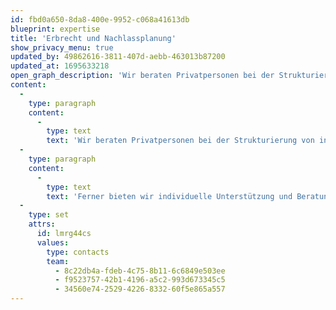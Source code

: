 ```yaml
---
id: fbd0a650-8da8-400e-9952-c068a41613db
blueprint: expertise
title: 'Erbrecht und Nachlassplanung'
show_privacy_menu: true
updated_by: 49862616-3811-407d-aebb-463013b87200
updated_at: 1695633218
open_graph_description: 'Wir beraten Privatpersonen bei der Strukturierung von in- und ausländischem Vermögen im Hinblick auf den Todesfall, bei der Gestaltung von Testamenten und Erbverträgen sowie bei der unternehmerischen und privaten Nachlassplanung. Ebenso betreuen wir Nachlässe als Willensvollstrecker oder Erbenvertreter. Ferner bieten wir individuelle Unterstützung und Beratung für Künstler/innen mit Blick auf ihren Nachlass oder wir begleiten Erben oder Erbengemeinschaften im bestmöglichen Umgang mit einem Künstlernachlass.'
content:
  -
    type: paragraph
    content:
      -
        type: text
        text: 'Wir beraten Privatpersonen bei der Strukturierung von in- und ausländischem Vermögen im Hinblick auf den Todesfall, bei der Gestaltung von Testamenten und Erbverträgen sowie bei der unternehmerischen und privaten Nachlassplanung. Ebenso betreuen wir Nachlässe als Willensvollstrecker oder Erbenvertreter. '
  -
    type: paragraph
    content:
      -
        type: text
        text: 'Ferner bieten wir individuelle Unterstützung und Beratung für Künstler/innen mit Blick auf ihren Nachlass oder wir begleiten Erben oder Erbengemeinschaften im bestmöglichen Umgang mit einem Künstlernachlass.'
  -
    type: set
    attrs:
      id: lmrg44cs
      values:
        type: contacts
        team:
          - 8c22db4a-fdeb-4c75-8b11-6c6849e503ee
          - f9523757-42b1-4196-a5c2-993d673345c5
          - 34560e74-2529-4226-8332-60f5e865a557
---
```

